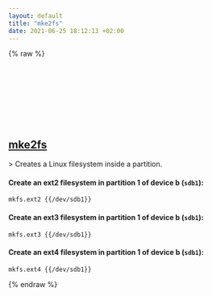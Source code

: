```yaml
---
layout: default
title: "mke2fs"
date: 2021-06-25 18:12:13 +02:00
---
```

{% raw %}
<h2 id="mke2fs">
  <a href="/en/linux/mke2fs.html">mke2fs</a> <a href="#mke2fs"><svg class="icon">
    <use href="/assets/images/unicode_sprite.svg#link" />
  </svg></a>
</h2>
> Creates a Linux filesystem inside a partition.

#### Create an ext2 filesystem in partition 1 of device b (`sdb1`):
```shell
mkfs.ext2 {{/dev/sdb1}}
```
#### Create an ext3 filesystem in partition 1 of device b (`sdb1`):
```shell
mkfs.ext3 {{/dev/sdb1}}
```
#### Create an ext4 filesystem in partition 1 of device b (`sdb1`):
```shell
mkfs.ext4 {{/dev/sdb1}}
```
{% endraw %}